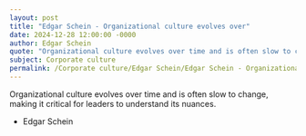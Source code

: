 ```yaml
---
layout: post
title: "Edgar Schein - Organizational culture evolves over"
date: 2024-12-28 12:00:00 -0000
author: Edgar Schein
quote: "Organizational culture evolves over time and is often slow to change, making it critical for leaders to understand its nuances."
subject: Corporate culture
permalink: /Corporate culture/Edgar Schein/Edgar Schein - Organizational culture evolves over
---
```


Organizational culture evolves over time and is often slow to change, making it critical for leaders to understand its nuances.

- Edgar Schein
